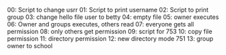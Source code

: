 00: Script to change usrr
01: Script to print username
02: Script to print group
03: change hello file user to betty
04: empty file
05: owner executes
06: Owner and groups executes, others read 
07: everyone gets all permission
08: only others get permission
09: script for 753
10: copy file permission
11: directory permission
12: new directory mode 751
13: group owner to school 
